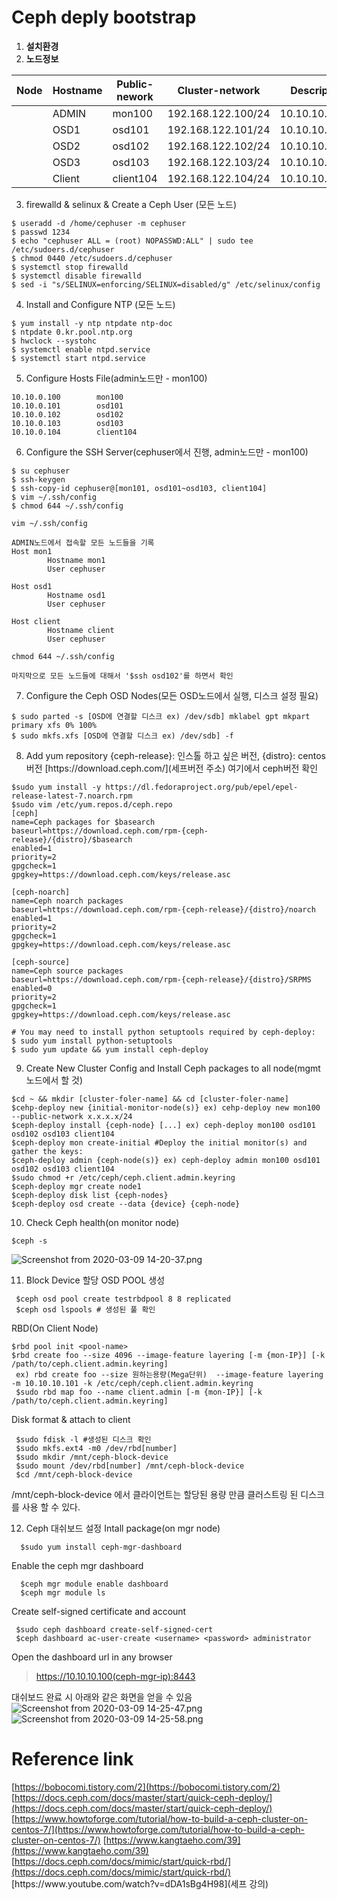 # Ceph deply bootstrap

1. **설치환경**
2. **노드정보**

| Node | Hostname | Public-nework | Cluster-network | Descriptions |
| ---- | -------- | ------------- | --------------- | ------------ |
|  | ADMIN | mon100 | 192.168.122.100/24 | 10.10.10.100/24 |
|  | OSD1 | osd101 | 192.168.122.101/24 | 10.10.10.101/24 |
|  | OSD2 | osd102 | 192.168.122.102/24 | 10.10.10.102/24 |
|  | OSD3 | osd103 | 192.168.122.103/24 | 10.10.10.103/24 |
|  | Client | client104 | 192.168.122.104/24 | 10.10.10.104/24 |

3. firewalld & selinux & Create a Ceph User (모든 노드)

```
$ useradd -d /home/cephuser -m cephuser
$ passwd 1234
$ echo "cephuser ALL = (root) NOPASSWD:ALL" | sudo tee /etc/sudoers.d/cephuser
$ chmod 0440 /etc/sudoers.d/cephuser
$ systemctl stop firewalld
$ systemctl disable firewalld
$ sed -i "s/SELINUX=enforcing/SELINUX=disabled/g" /etc/selinux/config
```

4. Install and Configure NTP (모든 노드)

```
$ yum install -y ntp ntpdate ntp-doc
$ ntpdate 0.kr.pool.ntp.org
$ hwclock --systohc
$ systemctl enable ntpd.service
$ systemctl start ntpd.service
```

5. Configure Hosts File(admin노드만 - mon100)

```
10.10.0.100        mon100
10.10.0.101        osd101
10.10.0.102        osd102
10.10.0.103        osd103
10.10.0.104        client104
```

6. Configure the SSH Server(cephuser에서 진행, admin노드만 - mon100)

```
$ su cephuser
$ ssh-keygen
$ ssh-copy-id cephuser@[mon101, osd101~osd103, client104]
$ vim ~/.ssh/config
$ chmod 644 ~/.ssh/config
```

```
vim ~/.ssh/config

ADMIN노드에서 접속할 모든 노드들을 기록
Host mon1
        Hostname mon1
        User cephuser
 
Host osd1
        Hostname osd1
        User cephuser
 
Host client
        Hostname client
        User cephuser

chmod 644 ~/.ssh/config

마지막으로 모든 노드들에 대해서 '$ssh osd102'를 하면서 확인
```

7. Configure the Ceph OSD Nodes(모든 OSD노드에서 실행, 디스크 설정 필요)

```
$ sudo parted -s [OSD에 연결할 디스크 ex) /dev/sdb] mklabel gpt mkpart primary xfs 0% 100%
$ sudo mkfs.xfs [OSD에 연결할 디스크 ex) /dev/sdb] -f
```

8. Add yum repository
{ceph-release}: 인스톨 하고 싶은 버전, {distro}: centos버전
&#91;https://download\.ceph\.com/&#93;\(세프버전 주소\) 여기에서 ceph버전 확인

```
$sudo yum install -y https://dl.fedoraproject.org/pub/epel/epel-release-latest-7.noarch.rpm
$sudo vim /etc/yum.repos.d/ceph.repo
[ceph]
name=Ceph packages for $basearch
baseurl=https://download.ceph.com/rpm-{ceph-release}/{distro}/$basearch
enabled=1
priority=2
gpgcheck=1
gpgkey=https://download.ceph.com/keys/release.asc

[ceph-noarch]
name=Ceph noarch packages
baseurl=https://download.ceph.com/rpm-{ceph-release}/{distro}/noarch
enabled=1
priority=2
gpgcheck=1
gpgkey=https://download.ceph.com/keys/release.asc

[ceph-source]
name=Ceph source packages
baseurl=https://download.ceph.com/rpm-{ceph-release}/{distro}/SRPMS
enabled=0
priority=2
gpgcheck=1
gpgkey=https://download.ceph.com/keys/release.asc

# You may need to install python setuptools required by ceph-deploy:
$ sudo yum install python-setuptools
$ sudo yum update && yum install ceph-deploy
```

9. Create New Cluster Config and Install Ceph packages to all node(mgmt노드에서 할 것)

```
$cd ~ && mkdir [cluster-foler-name] && cd [cluster-foler-name]
$cehp-deploy new {initial-monitor-node(s)} ex) cehp-deploy new mon100 --public-network x.x.x.x/24
$ceph-deploy install {ceph-node} [...] ex) ceph-deploy mon100 osd101 osd102 osd103 client104
$ceph-deploy mon create-initial #Deploy the initial monitor(s) and gather the keys:
$ceph-deploy admin {ceph-node(s)} ex) ceph-deploy admin mon100 osd101 osd102 osd103 client104
$sudo chmod +r /etc/ceph/ceph.client.admin.keyring
$ceph-deploy mgr create node1
$ceph-deploy disk list {ceph-nodes}
$ceph-deploy osd create --data {device} {ceph-node}
```

10. Check Ceph health(on monitor node)

```
$ceph -s
```

![Screenshot from 2020-03-09 14-20-37.png](/wikis/2479632164736111388/files/2696327748175243938)

11. Block Device 할당
  OSD POOL 생성
   ```
    $ceph osd pool create testrbdpool 8 8 replicated
    $ceph osd lspools # 생성된 풀 확인
   ```
   RBD(On Client Node)
  ```
  $rbd pool init <pool-name>
  $rbd create foo --size 4096 --image-feature layering [-m {mon-IP}] [-k   /path/to/ceph.client.admin.keyring]
   ex) rbd create foo --size 원하는용량(Mega단위)  --image-feature layering -m 10.10.10.101 -k /etc/ceph/ceph.client.admin.keyring
   $sudo rbd map foo --name client.admin [-m {mon-IP}] [-k /path/to/ceph.client.admin.keyring]
 ```
  Disk format & attach to client
  ```
   $sudo fdisk -l #생성된 디스크 확인
   $sudo mkfs.ext4 -m0 /dev/rbd[number]
   $sudo mkdir /mnt/ceph-block-device
   $sudo mount /dev/rbd[number] /mnt/ceph-block-device 
   $cd /mnt/ceph-block-device
  ```
   /mnt/ceph-block-device 에서 클라이언트는 할당된 용량 만큼 클러스트링 된 디스크를 사용 할 수 있다.

12. Ceph 대쉬보드 설정
   Intall package(on mgr node)
   ```
     $sudo yum install ceph-mgr-dashboard
   ```
   Enable the ceph mgr dashboard
   ```
     $ceph mgr module enable dashboard 
     $ceph mgr module ls 
   ```
   Create self-signed certificate and account
   ```
    $sudo ceph dashboard create-self-signed-cert
    $ceph dashboard ac-user-create <username> <password> administrator
   ```
   Open the dashboard url in any browser
   > https://10.10.10.100(ceph-mgr-ip):8443
   
   대쉬보드 완료 시 아래와 같은 화면을 얻을 수 있음
    ![Screenshot from 2020-03-09 14-25-47.png](/wikis/2479632164736111388/files/2696330378720931660)
    ![Screenshot from 2020-03-09 14-25-58.png](/wikis/2479632164736111388/files/2696330479876142004)


# Reference link

[https://bobocomi.tistory.com/2](https://bobocomi.tistory.com/2)
[https://docs.ceph.com/docs/master/start/quick-ceph-deploy/](https://docs.ceph.com/docs/master/start/quick-ceph-deploy/)
[https://www.howtoforge.com/tutorial/how-to-build-a-ceph-cluster-on-centos-7/](https://www.howtoforge.com/tutorial/how-to-build-a-ceph-cluster-on-centos-7/)
[https://www.kangtaeho.com/39](https://www.kangtaeho.com/39)
[https://docs.ceph.com/docs/mimic/start/quick-rbd/](https://docs.ceph.com/docs/mimic/start/quick-rbd/)
&#91;https://www\.youtube\.com/watch?v=dDA1sBg4H98&#93;\(세프 강의\)